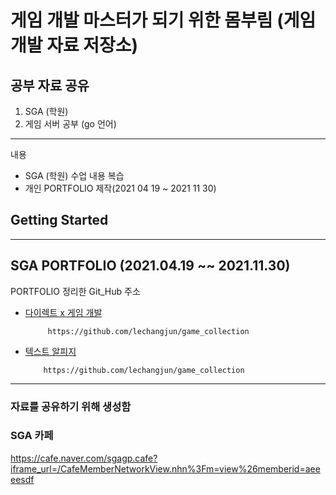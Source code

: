 게임 개발 마스터가 되기 위한 몸부림 (게임 개발 자료 저장소)
==================================================

## 공부 자료 공유 
1. SGA (학원)   
2. 게임 서버 공부 (go 언어)  

-----------
내용
* SGA (학원) 수업 내용 복습
* 개인 PORTFOLIO 제작(2021 04 19 ~ 2021 11 30)


## Getting Started
---------------


## SGA  PORTFOLIO (2021.04.19 ~~ 2021.11.30)
PORTFOLIO 정리한    Git_Hub 주소 

* [다이렉트 x 게임 개발](https://github.com/lechangjun/game_collection)
   
           https://github.com/lechangjun/game_collection

            
*  [텍스트 알피지](https://github.com/lechangjun/game_collection)

           https://github.com/lechangjun/game_collection



---------------------

### 자료를 공유하기 위해 생성함 

### SGA 카페
https://cafe.naver.com/sgagp.cafe?iframe_url=/CafeMemberNetworkView.nhn%3Fm=view%26memberid=aeeeesdf
